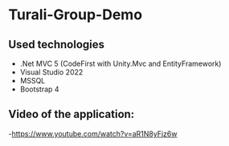 # Turali-Group-Demo

## Used technologies

- .Net MVC 5 (CodeFirst with Unity.Mvc and EntityFramework)
- Visual Studio 2022
- MSSQL 
- Bootstrap 4

## Video of the application: 
-https://www.youtube.com/watch?v=aR1N8yFjz6w
 
